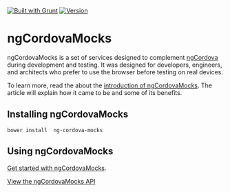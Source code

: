 [![Built with Grunt](https://cdn.gruntjs.com/builtwith.png)](http://gruntjs.com/)
[![Version](http://img.shields.io/badge/version-0.5.1-orange.svg?style=flat)](https://www.ecofic.com)

ngCordovaMocks
==============

ngCordovaMocks is a set of services designed to complement [ngCordova](http://www.ngcordova.com) 
during development and testing. It was designed for developers, engineers, and architects who 
prefer to use the browser before testing on real devices. 

To learn more, read the about the [introduction of ngCordovaMocks](http://www.ecofic.com/about/blog/introducing-ng-cordova-mocks).
The article will explain how it came to be and some of its benefits.

Installing ngCordovaMocks
-------------------------
`bower install  ng-cordova-mocks`

Using ngCordovaMocks
-----------------------------------
[Get started with ngCordovaMocks](http://www.ecofic.com/about/blog/getting-started-with-ng-cordova-mocks).

[View the ngCordovaMocks API](http://www.ecofic.com/about/blog/ng-cordova-mocks-api)